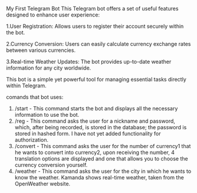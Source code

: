 My First Telegram Bot
This Telegram bot offers a set of useful features designed to enhance user experience:

1.User Registration: Allows users to register their account securely within the bot.

2.Currency Conversion: Users can easily calculate currency exchange rates between various currencies.

3.Real-time Weather Updates: The bot provides up-to-date weather information for any city worldwide.

This bot is a simple yet powerful tool for managing essential tasks directly within Telegram.

comands that bot uses:
1. /start - This command starts the bot and displays all the necessary information to use the bot.
2. /reg - This command asks the user for a nickname and password, which, after being recorded, is stored in the database; the password is stored in hashed form. I have not yet added functionality for authorization.
3. /convert - This command asks the user for the number of currency1 that he wants to convert into currency2, upon receiving the number, 4 translation options are displayed and one that allows you to choose the currency conversion yourself.
4. /weather - This command asks the user for the city in which he wants to know the weather.  Kamanda shows real-time weather, taken from the OpenWeather website.
